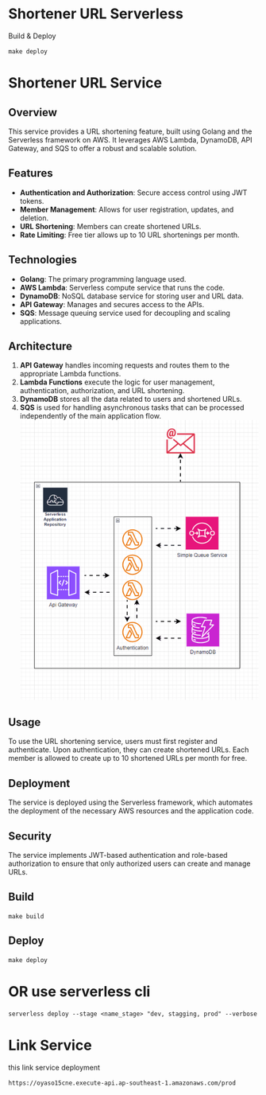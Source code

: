# Shortener URL Serverless

Build & Deploy
```
make deploy
```

# Shortener URL Service

## Overview
This service provides a URL shortening feature, built using Golang and the Serverless framework on AWS. It leverages AWS Lambda, DynamoDB, API Gateway, and SQS to offer a robust and scalable solution.

## Features
- **Authentication and Authorization**: Secure access control using JWT tokens.
- **Member Management**: Allows for user registration, updates, and deletion.
- **URL Shortening**: Members can create shortened URLs.
- **Rate Limiting**: Free tier allows up to 10 URL shortenings per month.

## Technologies
- **Golang**: The primary programming language used.
- **AWS Lambda**: Serverless compute service that runs the code.
- **DynamoDB**: NoSQL database service for storing user and URL data.
- **API Gateway**: Manages and secures access to the APIs.
- **SQS**: Message queuing service used for decoupling and scaling applications.

## Architecture
1. **API Gateway** handles incoming requests and routes them to the appropriate Lambda functions.
2. **Lambda Functions** execute the logic for user management, authentication, authorization, and URL shortening.
3. **DynamoDB** stores all the data related to users and shortened URLs.
4. **SQS** is used for handling asynchronous tasks that can be processed independently of the main application flow.
![alt text](short_url.gif)

## Usage
To use the URL shortening service, users must first register and authenticate. Upon authentication, they can create shortened URLs. Each member is allowed to create up to 10 shortened URLs per month for free.

## Deployment
The service is deployed using the Serverless framework, which automates the deployment of the necessary AWS resources and the application code.

## Security
The service implements JWT-based authentication and role-based authorization to ensure that only authorized users can create and manage URLs.

## Build
```
make build
```

## Deploy
```
make deploy
```
# OR use serverless cli
```
serverless deploy --stage <name_stage> "dev, stagging, prod" --verbose
```

# Link Service
this link service deployment
```
https://oyaso15cne.execute-api.ap-southeast-1.amazonaws.com/prod
```